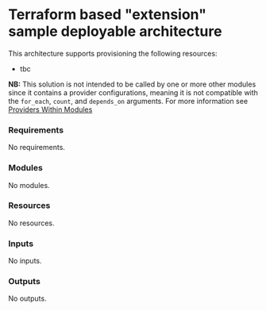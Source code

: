 # Terraform based "extension" sample deployable architecture

This architecture supports provisioning the following resources:
- tbc

**NB:** This solution is not intended to be called by one or more other modules since it contains a provider configurations, meaning it is not compatible with the `for_each`, `count`, and `depends_on` arguments. For more information see [Providers Within Modules](https://developer.hashicorp.com/terraform/language/modules/develop/providers)

<!-- Below content is automatically populated via pre-commit hook -->
<!-- BEGINNING OF PRE-COMMIT-TERRAFORM DOCS HOOK -->
### Requirements

No requirements.

### Modules

No modules.

### Resources

No resources.

### Inputs

No inputs.

### Outputs

No outputs.
<!-- END OF PRE-COMMIT-TERRAFORM DOCS HOOK -->
